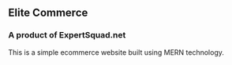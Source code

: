## Elite Commerce

### A product of ExpertSquad.net

This is a simple ecommerce website built using MERN technology.
